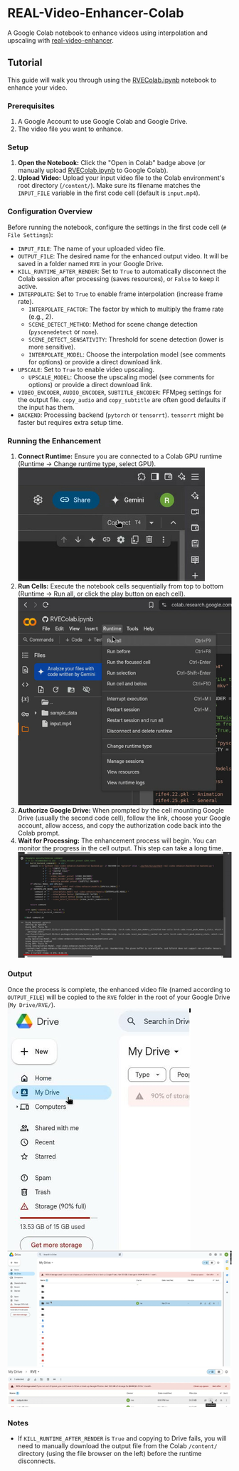 # REAL-Video-Enhancer-Colab

A Google Colab notebook to enhance videos using interpolation and upscaling with [real-video-enhancer](https://github.com/tntwise/real-video-enhancer).

## Tutorial

This guide will walk you through using the [RVEColab.ipynb](RVEColab.ipynb) notebook to enhance your video.

### Prerequisites

1.  A Google Account to use Google Colab and Google Drive.
2.  The video file you want to enhance.

### Setup

1.  **Open the Notebook:** Click the "Open in Colab" badge above (or manually upload [RVEColab.ipynb](RVEColab.ipynb) to Google Colab).
2.  **Upload Video:** Upload your input video file to the Colab environment's root directory (`/content/`). Make sure its filename matches the `INPUT_FILE` variable in the first code cell (default is `input.mp4`).

### Configuration Overview

Before running the notebook, configure the settings in the first code cell (`# File Settings`):

*   `INPUT_FILE`: The name of your uploaded video file.
*   `OUTPUT_FILE`: The desired name for the enhanced output video. It will be saved in a folder named `RVE` in your Google Drive.
*   `KILL_RUNTIME_AFTER_RENDER`: Set to `True` to automatically disconnect the Colab session after processing (saves resources), or `False` to keep it active.
*   `INTERPOLATE`: Set to `True` to enable frame interpolation (increase frame rate).
    *   `INTERPOLATE_FACTOR`: The factor by which to multiply the frame rate (e.g., 2).
    *   `SCENE_DETECT_METHOD`: Method for scene change detection (`pyscenedetect` or `none`).
    *   `SCENE_DETECT_SENSATIVITY`: Threshold for scene detection (lower is more sensitive).
    *   `INTERPOLATE_MODEL`: Choose the interpolation model (see comments for options) or provide a direct download link.
*   `UPSCALE`: Set to `True` to enable video upscaling.
    *   `UPSCALE_MODEL`: Choose the upscaling model (see comments for options) or provide a direct download link.
*   `VIDEO_ENCODER`, `AUDIO_ENCODER`, `SUBTITLE_ENCODER`: FFMpeg settings for the output file. `copy_audio` and `copy_subtitle` are often good defaults if the input has them.
*   `BACKEND`: Processing backend (`pytorch` or `tensorrt`). `tensorrt` might be faster but requires extra setup time.

### Running the Enhancement

1.  **Connect Runtime:** Ensure you are connected to a Colab GPU runtime (Runtime -> Change runtime type, select GPU).
    ![Connect to GPU Runtime](screenshots/connect_gpu.jpg)
2.  **Run Cells:** Execute the notebook cells sequentially from top to bottom (Runtime -> Run all, or click the play button on each cell).
    ![Run All Cells](screenshots/run_colab.jpg)
3.  **Authorize Google Drive:** When prompted by the cell mounting Google Drive (usually the second code cell), follow the link, choose your Google account, allow access, and copy the authorization code back into the Colab prompt.
4.  **Wait for Processing:** The enhancement process will begin. You can monitor the progress in the cell output. This step can take a long time.
    ![Rendering Progress](screenshots/rendering.jpg)

### Output

Once the process is complete, the enhanced video file (named according to `OUTPUT_FILE`) will be copied to the `RVE` folder in the root of your Google Drive (`My Drive/RVE/`).
![Select My Drive](screenshots/sel_my_drive.jpg)
![Select RVE Folder](screenshots/sel_rve.jpg)
![Download File Manually](screenshots/download_file.jpg)

### Notes
*   If `KILL_RUNTIME_AFTER_RENDER` is `True` and copying to Drive fails, you will need to manually download the output file from the Colab `/content/` directory (using the file browser on the left) before the runtime disconnects.
    
